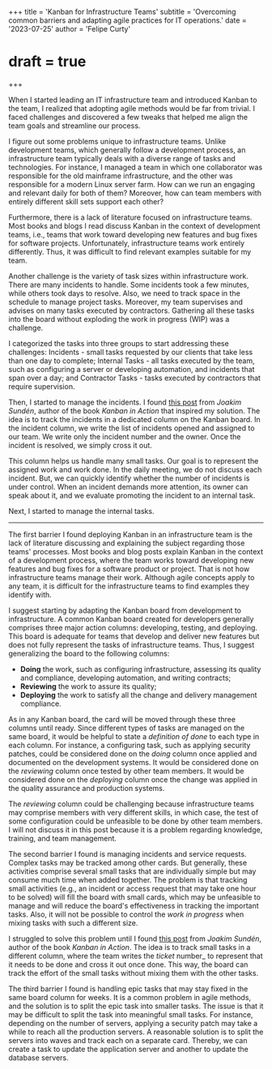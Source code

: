 +++
title = 'Kanban for Infrastructure Teams'
subtitle = 'Overcoming common barriers and adapting agile practices for IT operations.'
date = '2023-07-25'
author = 'Felipe Curty'
# draft = true
+++

When I started leading an IT infrastructure team and introduced Kanban to the
team, I realized that adopting agile methods would be far from trivial. I faced
challenges and discovered a few tweaks that helped me align the team goals and
streamline our process.

I figure out some problems unique to infrastructure teams. Unlike development
teams, which generally follow a development process, an infrastructure team
typically deals with a diverse range of tasks and technologies. For instance, I
managed a team in which one collaborator was responsible for the old mainframe
infrastructure, and the other was responsible for a modern Linux server farm.
How can we run an engaging and relevant daily for both of them? Moreover, how
can team members with entirely different skill sets support each other?

Furthermore, there is a lack of literature focused on infrastructure teams. Most
books and blogs I read discuss Kanban in the context of development teams, i.e.,
teams that work toward developing new features and bug fixes for software
projects. Unfortunately, infrastructure teams work entirely differently. Thus,
it was difficult to find relevant examples suitable for my team. 

Another challenge is the variety of task sizes within infrastructure work. There
are many incidents to handle. Some incidents took a few minutes, while others
took days to resolve. Also, we need to track space in the schedule to manage
project tasks. Moreover, my team supervises and advises on many tasks executed
by contractors. Gathering all these tasks into the board without exploding the
work in progress (WIP) was a challenge.

I categorized the tasks into three groups to start addressing these challenges:
Incidents - small tasks requested by our clients that take less than one day to
complete; Internal Tasks - all tasks executed by the team, such as configuring a
server or developing automation, and incidents that span over a day; and
Contractor Tasks - tasks executed by contractors that require supervision.

Then, I started to manage the incidents. I found [this post][small-task] from
_Joakim Sundén_, author of the book _Kanban in Action_ that inspired my
solution. The idea is to track the incidents in a dedicated column on the Kanban
board. In the incident column, we write the list of incidents opened and
assigned to our team. We write only the incident number and the owner. Once the
incident is resolved, we simply cross it out.

[small-task]:
    https://joakimsunden.com/one-way-of-handling-small-tasks-on-a-kanban-board

This column helps us handle many small tasks. Our goal is to represent the
assigned work and work done. In the daily meeting, we do not discuss each
incident. But, we can quickly identify whether the number of incidents is under
control. When an incident demands more attention, its owner can speak about it,
and we evaluate promoting the incident to an internal task.

Next, I started to manage the internal tasks.


---








The first barrier I found deploying Kanban in an infrastructure team is the lack
of literature discussing and explaining the subject regarding those teams'
processes. Most books and blog posts explain Kanban in the context of a
development process, where the team works toward developing new features and bug
fixes for a software product or project. That is not how infrastructure teams
manage their work. Although agile concepts apply to any team, it is difficult
for the infrastructure teams to find examples they identify with.

I suggest starting by adapting the Kanban board from development to
infrastructure. A common Kanban board created for developers generally comprises
three major action columns: developing, testing, and deploying. This board is
adequate for teams that develop and deliver new features but does not fully
represent the tasks of infrastructure teams. Thus, I suggest generalizing the
board to the following columns:

  - **Doing** the work, such as configuring infrastructure, assessing its
    quality and compliance, developing automation, and writing contracts;
  - **Reviewing** the work to assure its quality;
  - **Deploying** the work to satisfy all the change and delivery management
    compliance.

As in any Kanban board, the card will be moved through these three columns until
ready. Since different types of tasks are managed on the same board, it would be
helpful to state a _definition of done_ to each type in each column. For
instance, a configuring task, such as applying security patches, could be
considered done on the _doing_ column once applied and documented on the
development systems. It would be considered done on the _reviewing_ column once
tested by other team members. It would be considered done on the _deploying_
column once the change was applied in the quality assurance and production
systems.

The _reviewing_ column could be challenging because infrastructure teams may
comprise members with very different skills, in which case, the test of some
configuration could be unfeasible to be done by other team members. I will not
discuss it in this post because it is a problem regarding knowledge, training,
and team management.

The second barrier I found is managing incidents and service requests. Complex
tasks may be tracked among other cards. But generally, these activities comprise
several small tasks that are individually simple but may consume much time when
added together. The problem is that tracking small activities (e.g., an incident
or access request that may take one hour to be solved) will fill the board with
small cards, which may be unfeasible to manage and will reduce the board's
effectiveness in tracking the important tasks. Also, it will not be possible to
control the _work in progress_ when mixing tasks with such a different size.

I struggled to solve this problem until I found [this post][small-task] from
_Joakim Sundén_, author of the book _Kanban in Action_. The idea is to track
small tasks in a different column, where the team writes the _ticket_ number_ to
represent that it needs to be done and cross it out once done. This way, the
board can track the effort of the small tasks without mixing them with the other
tasks.

[small-task]: https://joakimsunden.com/one-way-of-handling-small-tasks-on-a-kanban-board

The third barrier I found is handling epic tasks that may stay fixed in the same
board column for weeks. It is a common problem in agile methods, and the
solution is to split the epic task into smaller tasks. The issue is that it may
be difficult to split the task into meaningful small tasks. For instance,
depending on the number of servers, applying a security patch may take a while
to reach all the production servers. A reasonable solution is to split the
servers into waves and track each on a separate card. Thereby, we can create a
task to update the application server and another to update the database
servers. 
